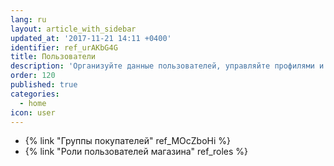 ```yaml
---
lang: ru
layout: article_with_sidebar
updated_at: '2017-11-21 14:11 +0400'
identifier: ref_urAKbG4G
title: Пользователи
description: 'Организуйте данные пользователей, управляйте профилями и уровнями доступа'
order: 120
published: true
categories:
  - home
icon: user
---
```

*   {% link "Группы покупателей" ref_MOcZboHi %}
*   {% link "Роли пользователей магазина" ref_roles %}
